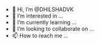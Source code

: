 - 👋 Hi, I’m @DHILSHADVK
- 👀 I’m interested in ...
- 🌱 I’m currently learning ...
- 💞️ I’m looking to collaborate on ...
- 📫 How to reach me ...

<!---
DHILSHADVK/DHILSHADVK is a ✨ special ✨ repository because its `README.md` (this file) appears on your GitHub profile.
You can click the Preview link to take a look at your changes.
--->
